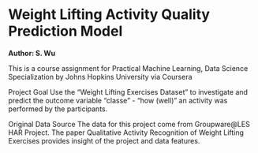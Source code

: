# Weight Lifting Activity Quality Prediction Model

**Author: S. Wu**

This is a course assignment for Practical Machine Learning, Data Science Specialization by Johns Hopkins University via Coursera

Project Goal
Use the “Weight Lifting Exercises Dataset” to investigate and predict the outcome variable “classe” - “how (well)” an activity was performed by the participants.

Original Data Source
The data for this project come from Groupware@LES HAR Project. The paper Qualitative Activity Recognition of Weight Lifting Exercises provides insight of the project and data features.
